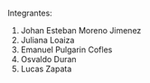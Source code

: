 Integrantes:
1. Johan Esteban Moreno Jimenez
2. Juliana Loaiza 
3. Emanuel Pulgarin Cofles
4. Osvaldo Duran
5. Lucas Zapata

